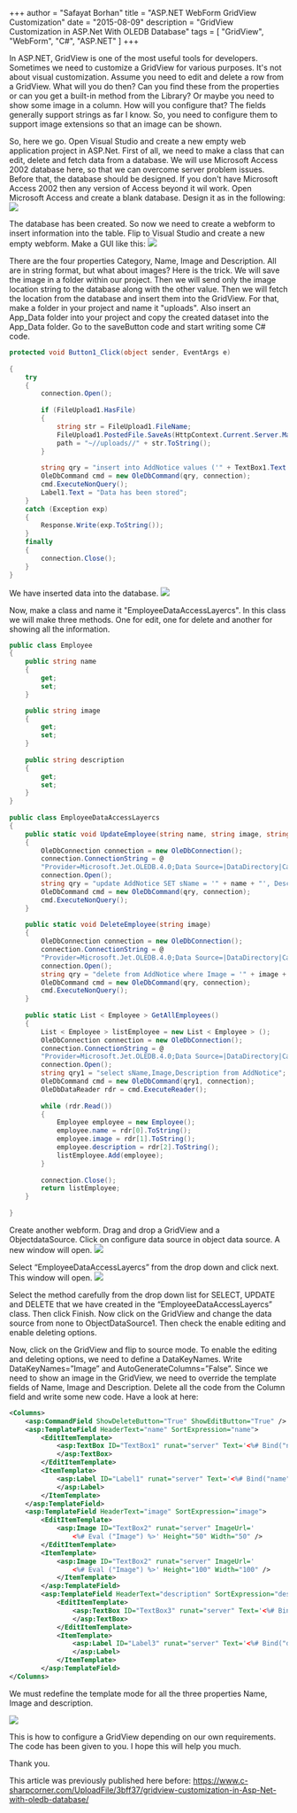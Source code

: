 +++
author = "Safayat Borhan"
title = "ASP.NET WebForm GridView Customization"
date = "2015-08-09"
description = "GridView Customization in ASP.Net With OLEDB Database"
tags = [
    "GridView",
    "WebForm",
    "C#",
    "ASP.NET"
]
+++

In ASP.NET, GridView is one of the most useful tools for developers. Sometimes we need to customize a GridView for various purposes. It's not about visual customization. Assume you need to edit and delete a row from a GridView. What will you do then? Can you find these from the properties or can you get a built-in method from the Library? Or maybe you need to show some image in a column. How will you configure that? The fields generally support strings as far I know. So, you need to configure them to support image extensions so that an image can be shown.

So, here we go. Open Visual Studio and create a new empty web application project in ASP.Net. First of all, we need to make a class that can edit, delete and fetch data from a database. We will use Microsoft Access 2002 database here, so that we can overcome server problem issues. Before that, the database should be designed. If you don't have Microsoft Access 2002 then any version of Access beyond it wil work. Open Microsoft Access and create a blank database. Design it as in the following:
![](1.JPG "")

The database has been created. So now we need to create a webform to insert information into the table. Flip to Visual Studio and create a new empty webform. Make a GUI like this:
![](2.JPG "")

There are the four properties Category, Name, Image and Description. All are in string format, but what about images? Here is the trick. We will save the image in a folder within our project. Then we will send only the image location string to the database along with the other value. Then we will fetch the location from the database and insert them into the GridView. For that, make a folder in your project and name it "uploads". Also insert an App_Data folder into your project and copy the created dataset into the App_Data folder. Go to the saveButton code and start writing some C# code.
```csharp
protected void Button1_Click(object sender, EventArgs e)  
  
{
    try  
    {
        connection.Open();  
  
        if (FileUpload1.HasFile)
        {
            string str = FileUpload1.FileName;  
            FileUpload1.PostedFile.SaveAs(HttpContext.Current.Server.MapPath("~/uploads/") + str);  
            path = "~//uploads//" + str.ToString();  
        }
  
        string qry = "insert into AddNotice values ('" + TextBox1.Text + "','" + TextBox2.Text + "','" + path.ToString() + "','" + TextBox3.Text + "')";  
        OleDbCommand cmd = new OleDbCommand(qry, connection);  
        cmd.ExecuteNonQuery();  
        Label1.Text = "Data has been stored";  
    } 
    catch (Exception exp)  
    {  
        Response.Write(exp.ToString());  
    } 
    finally  
    {  
        connection.Close();  
    }
} 
```

We have inserted data into the database.
![](3.JPG "")

Now, make a class and name it "EmployeeDataAccessLayercs". In this class we will make three methods. One for edit, one for delete and another for showing all the information.
```csharp
public class Employee  
{  
    public string name  
    {  
        get;  
        set;  
    }  

    public string image  
    {  
        get;  
        set;  
    }  
    
    public string description  
    {  
        get;  
        set;  
    }  
}  
  
public class EmployeeDataAccessLayercs  
{  
    public static void UpdateEmployee(string name, string image, string description)  
    {  
        OleDbConnection connection = new OleDbConnection();  
        connection.ConnectionString = @  
        "Provider=Microsoft.Jet.OLEDB.4.0;Data Source=|DataDirectory|Category.mdb;";  
        connection.Open();  
        string qry = "update AddNotice SET sName = '" + name + "', Description = '" + description + "' where Image = '" + image + "'";  
        OleDbCommand cmd = new OleDbCommand(qry, connection);  
        cmd.ExecuteNonQuery();  
    }  
  
    public static void DeleteEmployee(string image)  
    {  
        OleDbConnection connection = new OleDbConnection();  
        connection.ConnectionString = @  
        "Provider=Microsoft.Jet.OLEDB.4.0;Data Source=|DataDirectory|Category.mdb;";  
        connection.Open();  
        string qry = "delete from AddNotice where Image = '" + image + "'";  
        OleDbCommand cmd = new OleDbCommand(qry, connection);  
        cmd.ExecuteNonQuery();  
    }  
  
    public static List < Employee > GetAllEmployees()  
    {  
        List < Employee > listEmployee = new List < Employee > ();  
        OleDbConnection connection = new OleDbConnection();  
        connection.ConnectionString = @  
        "Provider=Microsoft.Jet.OLEDB.4.0;Data Source=|DataDirectory|Category.mdb;";  
        connection.Open();  
        string qry1 = "select sName,Image,Description from AddNotice";  
        OleDbCommand cmd = new OleDbCommand(qry1, connection);  
        OleDbDataReader rdr = cmd.ExecuteReader();  
  
        while (rdr.Read())  
        {  
            Employee employee = new Employee();  
            employee.name = rdr[0].ToString();  
            employee.image = rdr[1].ToString();  
            employee.description = rdr[2].ToString();  
            listEmployee.Add(employee);  
        }  
  
        connection.Close();  
        return listEmployee;  
    }  
  
} 
```

Create another webform. Drag and drop a GridView and a ObjectdataSource. Click on configure data source in object data source. A new window will open.
![](4.JPG "")

Select “EmployeeDataAccessLayercs” from the drop down and click next. This window will open.
![](5.JPG "")

Select the method carefully from the drop down list for SELECT, UPDATE and DELETE that we have created in the “EmployeeDataAccessLayercs” class. Then click Finish. Now click on the GridView and change the data source from none to ObjectDataSource1. Then check the enable editing and enable deleting options.

Now, click on the GridView and flip to source mode. To enable the editing and deleting options, we need to define a DataKeyNames. Write DataKeyNames=”Image” and AutoGenerateColumns=”False”. Since we need to show an image in the GridView, we need to override the template fields of Name, Image and Description. Delete all the code from the Column field and write some new code. Have a look at here:
```xml
<Columns>  
    <asp:CommandField ShowDeleteButton="True" ShowEditButton="True" />  
    <asp:TemplateField HeaderText="name" SortExpression="name">  
        <EditItemTemplate>  
            <asp:TextBox ID="TextBox1" runat="server" Text='<%# Bind("name") %>'>  
            </asp:TextBox>  
        </EditItemTemplate>  
        <ItemTemplate>  
            <asp:Label ID="Label1" runat="server" Text='<%# Bind("name") %>'>  
            </asp:Label>  
        </ItemTemplate>  
    </asp:TemplateField>  
    <asp:TemplateField HeaderText="image" SortExpression="image">  
        <EditItemTemplate>  
            <asp:Image ID="TextBox2" runat="server" ImageUrl='  
                <%# Eval ("Image") %>' Height="50" Width="50" />  
        </EditItemTemplate>  
        <ItemTemplate>  
            <asp:Image ID="TextBox2" runat="server" ImageUrl='  
                <%# Eval ("Image") %>' Height="100" Width="100" />  
            </ItemTemplate>  
        </asp:TemplateField>  
        <asp:TemplateField HeaderText="description" SortExpression="description">  
            <EditItemTemplate>  
                <asp:TextBox ID="TextBox3" runat="server" Text='<%# Bind("description") %>'>  
                </asp:TextBox>  
            </EditItemTemplate>  
            <ItemTemplate>  
                <asp:Label ID="Label3" runat="server" Text='<%# Bind("description") %>'>  
                </asp:Label>  
            </ItemTemplate>  
        </asp:TemplateField>  
</Columns> 
```

We must redefine the template mode for all the three properties Name, Image and description.

![](6.JPG "")

This is how to configure a GridView depending on our own requirements. The code has been given to you. I hope this will help you much.

Thank you.

This article was previously published here before: https://www.c-sharpcorner.com/UploadFile/3bff37/gridview-customization-in-Asp-Net-with-oledb-database/